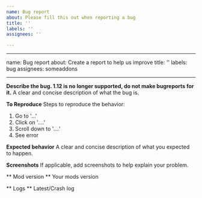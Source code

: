 ```yaml
---
name: Bug report
about: Please fill this out when reporting a bug
title: ''
labels: ''
assignees: ''

---
```


---
name: Bug report
about: Create a report to help us improve
title: ''
labels: bug
assignees: someaddons

---

**Describe the bug. 1.12 is no longer supported, do not make bugreports for it.**
A clear and concise description of what the bug is.

**To Reproduce**
Steps to reproduce the behavior:
1. Go to '...'
2. Click on '....'
3. Scroll down to '....'
4. See error

**Expected behavior**
A clear and concise description of what you expected to happen.

**Screenshots**
If applicable, add screenshots to help explain your problem.

** Mod version **
Your mods version

<!--- IMPORTANT! You find logs in the /minecraft/logs/ folder. Please add your latest.log / (if it did crash)crash.log below with https://gist.github.com/ -->
** Logs **
Latest/Crash log
